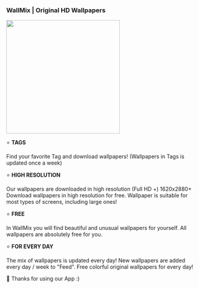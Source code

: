 <H3> WallMix | Original HD Wallpapers</H3>
<BODY>
<img src="https://fmyury.github.io/logo market.jpg"
height="300">

⭐ <b>TAGS</b>

Find your favorite Tag and download wallpapers!
(Wallpapers in Tags is updated once a week)

⭐ <b>HIGH RESOLUTION</b>

Our wallpapers are downloaded in high resolution (Full HD +) 1620x2880+
Download wallpapers in high resolution for free.
Wallpaper is suitable for most types of screens, including large ones!

⭐ <b>FREE</b>

In WallMix you will find beautiful and unusual wallpapers for yourself.
All wallpapers are absolutely free for you.

⭐ <b>FOR EVERY DAY</b>

The mix of wallpapers is updated every day!
New wallpapers are added every day / week to "Feed".
Free colorful original wallpapers for every day!

🧡 Thanks for using our App :)
</BODY>
